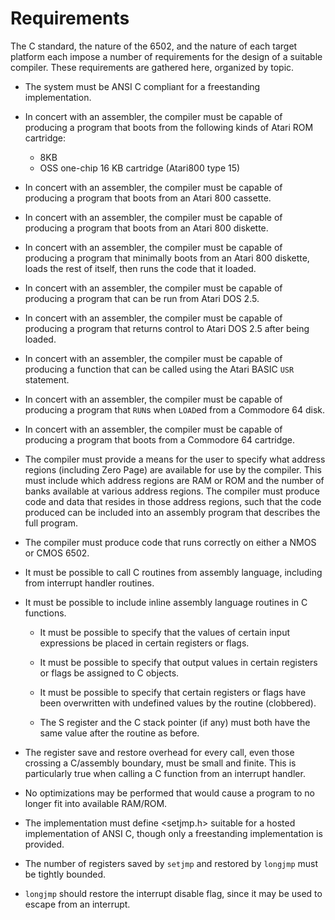 # Requirements

The C standard, the nature of the 6502, and the nature of each target
platform each impose a number of requirements for the design of a suitable
compiler. These requirements are gathered here, organized by topic.

* The system must be ANSI C compliant for a freestanding implementation.

* In concert with an assembler, the compiler must be capable of producing a
  program that boots from the following kinds of Atari ROM cartridge:
  * 8KB
  * OSS one-chip 16 KB cartridge (Atari800 type 15)

* In concert with an assembler, the compiler must be capable of producing a
    program that boots from an Atari 800 cassette.

* In concert with an assembler, the compiler must be capable of producing a
    program that boots from an Atari 800 diskette.

* In concert with an assembler, the compiler must be capable of producing a
    program that minimally boots from an Atari 800 diskette, loads the rest of
    itself, then runs the code that it loaded.

* In concert with an assembler, the compiler must be capable of producing a
    program that can be run from Atari DOS 2.5.

* In concert with an assembler, the compiler must be capable of producing a
    program that returns control to Atari DOS 2.5 after being loaded.

* In concert with an assembler, the compiler must be capable of producing a
    function that can be called using the Atari BASIC `USR` statement.

* In concert with an assembler, the compiler must be capable of producing a
    program that `RUN`s when `LOAD`ed from a Commodore 64 disk.

* In concert with an assembler, the compiler must be capable of producing a
    program that boots from a Commodore 64 cartridge.

* The compiler must provide a means for the user to specify what address
    regions (including Zero Page) are available for use by the compiler. This
    must include which address regions are RAM or ROM and the number of banks
    available at various address regions. The compiler must produce code and
    data that resides in those address regions, such that the code produced
    can be included into an assembly program that describes the full program.

* The compiler must produce code that runs correctly on either a NMOS or CMOS
    6502.

* It must be possible to call C routines from assembly language, including from
    interrupt handler routines.

* It must be possible to include inline assembly language routines in C
    functions.

    * It must be possible to specify that the values of certain input
        expressions be placed in certain registers or flags.

    * It must be possible to specify that output values in certain registers or     flags be assigned to C objects.

    * It must be possible to specify that certain registers or flags have been
        overwritten with undefined values by the routine (clobbered).

    * The S register and the C stack pointer (if any) must both have the same       value after the routine as before.

* The register save and restore overhead for every call, even those crossing a
  C/assembly boundary, must be small and finite. This is particularly true when calling a C function from an interrupt handler.

* No optimizations may be performed that would cause a program to no longer fit
    into available RAM/ROM.

* The implementation must define <setjmp.h> suitable for a hosted
    implementation of ANSI C, though only a freestanding implementation is
    provided.

* The number of registers saved by `setjmp` and restored by `longjmp` must be
    tightly bounded.

* `longjmp` should restore the interrupt disable flag, since it may be used to
    escape from an interrupt.